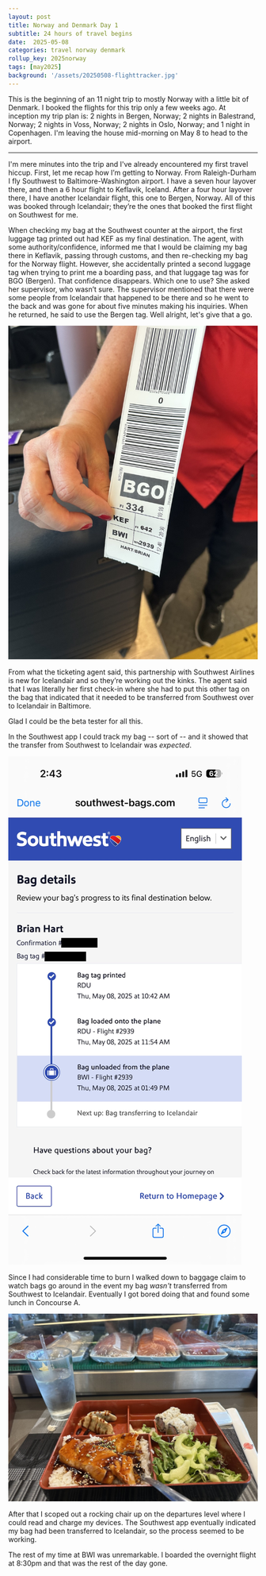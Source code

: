 ```yaml
---
layout: post
title: Norway and Denmark Day 1
subtitle: 24 hours of travel begins
date:  2025-05-08
categories: travel norway denmark
rollup_key: 2025norway
tags: [may2025]
background: '/assets/20250508-flighttracker.jpg'
---
```


This is the beginning of an 11 night trip to mostly Norway with a little bit of Denmark. I booked the flights for this trip only a few weeks ago. At inception my trip plan is: 2 nights in Bergen, Norway; 2 nights in Balestrand, Norway; 2 nights in Voss, Norway; 2 nights in Oslo, Norway; and 1 night in Copenhagen. I'm leaving the house mid-morning on May 8 to head to the airport.

---

I'm mere minutes into the trip and I've already encountered my first travel hiccup. First, let me recap how I’m getting to Norway. From Raleigh-Durham I fly Southwest to Baltimore-Washington airport. I have a seven hour layover there, and then a 6 hour flight to Keflavik, Iceland. After a four hour layover there, I have another Icelandair flight, this one to Bergen, Norway. All of this was booked through Icelandair; they’re the ones that booked the first flight on Southwest for me.

When checking my bag at the Southwest counter at the airport, the first luggage tag printed out had KEF as my final destination. The agent, with some authority/confidence, informed me that I would be claiming my bag there in Keflavik, passing through customs, and then re-checking my bag for the Norway flight. However, she accidentally printed a second luggage tag when trying to print me a boarding pass, and that luggage tag was for BGO (Bergen). That confidence disappears. Which one to use? She asked her supervisor, who wasn’t sure. The supervisor mentioned that there were some people from Icelandair that happened to be there and so he went to the back and was gone for about five minutes making his inquiries. When he returned, he said to use the Bergen tag. Well alright, let's give that a go.

<img src="/assets/20250508-bagtag.jpg" alt="Luggage bag tag showing BGO Bergen as the final destination." />

From what the ticketing agent said, this partnership with Southwest Airlines is new for Icelandair and so they’re working out the kinks. The agent said that I was literally her first check-in where she had to put this other tag on the bag that indicated that it needed to be transferred from Southwest over to Icelandair in Baltimore. 

Glad I could be the beta tester for all this. 

In the Southwest app I could track my bag -- sort of -- and it showed that the transfer from Southwest to Icelandair was _expected_.

<img src="/assets/20250508-bagtracker.jpg" alt="Screenshot from the Southwest app showing the next step in my bag's progress was to transfer the bag." />

 Since I had considerable time to burn I walked down to baggage claim to watch bags go around in the event my bag _wasn't_ transferred from Southwest to Icelandair. Eventually I got bored doing that and found some lunch in Concourse A. 

<img src="/assets/20250508-airportbento.jpg" alt="Sushi bento box showing salmon, rice, some gyoza, and a salad." />

After that I scoped out a rocking chair up on the departures level where I could read and charge my devices. The Southwest app eventually indicated my bag had been transferred to Icelandair, so the process seemed to be working. 

The rest of my time at BWI was unremarkable. I boarded the overnight flight at 8:30pm and that was the rest of the day gone.
